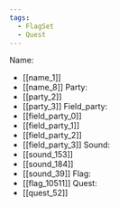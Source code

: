 ```yaml
---
tags:
  - FlagSet
  - Quest
---
```

Name:
- [[name_1]]
- [[name_8]]
Party:
- [[party_2]]
- [[party_3]]
Field_party:
- [[field_party_0]]
- [[field_party_1]]
- [[field_party_2]]
- [[field_party_3]]
Sound:
- [[sound_153]]
- [[sound_184]]
- [[sound_39]]
Flag:
- [[flag_10511]]
Quest:
- [[quest_52]]
